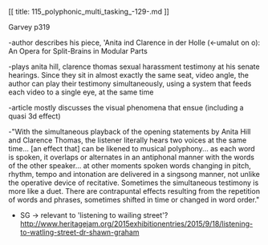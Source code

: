 [[
title: 115_polyphonic_multi_tasking_-129-.md
]]

Garvey p319

-author describes his piece, 'Anita ind Clarence in der Holle \(<-umalut on o\): An Opera for Split-Brains in Modular Parts

-plays anita hill, clarence thomas sexual harassment testimony at his senate hearings. Since they sit in almost exactly the same seat, video angle, the author can play their testimony simultaneously, using a system that feeds each video to a single eye, at the same time

-article mostly discusses the visual phenomena that ensue \(including a quasi 3d effect\)

-"With the simultaneous playback of the opening statements by Anita Hill and Clarence Thomas, the listener literally hears two voices at the same time... \[an effect that\] can be likened to musical polyphony... as each word is spoken, it overlaps or alternates in an antiphonal manner with the words of the other speaker... at other moments spoken words changing in pitch, rhythm, tempo and intonation are delivered in a singsong manner, not unlike the operative device of recitative. Sometimes the simultaneous testimony is more like a duet. There are contrapuntal effects resulting from the repetition of words and phrases, sometimes shifted in time or changed in word order."

+ SG -> relevant to 'listening to wailing street'? <http://www.heritagejam.org/2015exhibitionentries/2015/9/18/listening-to-watling-street-dr-shawn-graham>